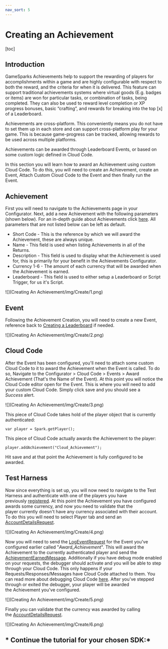 ```yaml
---
nav_sort: 5
---
```


# Creating an Achievement

[toc]

## Introduction

GameSparks Achievements help to support the rewarding of players for accomplishments within a game and are highly configurable with respect to both the reward, and the criteria for when it is delivered. This feature can support traditional achievements systems where virtual goods (E.g. badges or items) are won for particular tasks, or combination of tasks, being completed. They can also be used to reward level completion or XP progress bonuses, basic “crafting”, and rewards for breaking into the top [x] of a Leaderboard.

Achievements are cross-platform. This conveniently means you do not have to set them up in each store and can support cross-platform play for your game. This is because game-progress can be tracked, allowing rewards to be used across multiple platforms.

Achievements can be awarded through Leaderboard Events, or based on some custom logic defined in Cloud Code.

In this section you will learn how to award an Achievement using custom Cloud Code. To do this, you will need to create an Achievement, create an Event, Attach Custom Cloud Code to the Event and then finally run the Event.

## Achievement

First you will need to navigate to the Achievements page in your Configurator. Next, add a new Achievement with the following parameters (shown below). For an in-depth guide about Achievements click [here](/developer-portal/achievements). All parameters that are not listed below can be left as default.

  * Short Code - This is the reference by which we will award the Achievement, these are always unique.
  * Name - This field is used when listing Achievements in all of the Returns.
  * Description - This field is used to display what the Achievement is used for, this is primarily for your benefit in the Achievements Configurator.
  * Currency 1-6 - The amount of each currency that will be awarded when the Achievement is earned.
  * Leaderboard - This field is used to either setup a Leaderboard or Script Trigger, for us it's Script.

![](Creating An Achievement/img/Create/1.png)

## Event

Following the Achievement Creation, you will need to create a new Event, reference back to [Creating a Leaderboard](/uncategorized/creating-a-leaderboard) if needed.

![](Creating An Achievement/img/Create/2.png)

## Cloud Code

After the Event has been configured, you'll need to attach some custom Cloud Code to it to award the Achievement when the Event is called. To do so, Navigate to the Configurator > Cloud Code > Events > Award Achievement (That's the Name of the Event). At this point you will notice the Cloud Code editor open for the Event. This is where you will need to add your custom Cloud Code. Simply click save and you should see a *Success* alert.

![](Creating An Achievement/img/Create/3.png)

This piece of Cloud Code takes hold of the player object that is currently authenticated:


    var player = Spark.getPlayer();

This piece of Cloud Code actually awards the Achievement to the player:


    player.addAchievement("Cloud_Achievement");

Hit save and at that point the Achievement is fully configured to be awarded.

## Test Harness

Now since everything is set up, you will now need to navigate to the Test Harness and authenticate with one of the players you have previously [registered](/uncategorized/using-authentication). At this point the Achievement you have configured awards some currency, and now you need to validate that the player currently doesn't have any currency associated with their account. To do this you will need to select Player tab and send an [AccountDetailsRequest](https://docs.gamesparks.net/documentation/request-api/player-request-api/accountdetailsrequest).

![](Creating An Achievement/img/Create/4.png)

Now you will need to send the [LogEventRequest](/documentation/request-api/player-request-api/logeventrequest) for the Event you've configured earlier called "*Award_Achievement*". This will award the Achievement to the currently authenticated player and send the [AchievementEarnedMessage](https://docs.gamesparks.net/documentation/message-api/player-message-api/achievementearnedmessage). Additionally if you have debug mode enabled on your requests, the debugger should activate and you will be able to step through your Cloud Code. This only happens if your Requests/Responses/Messages have Cloud Code attached to them. You can read more about debugging Cloud Code [here](https://docs.gamesparks.net/documentation/gamesparks-debugger). After you've stepped through or exited the debugger, your player will be awarded the Achievement you've configured.

![](Creating An Achievement/img/Create/5.png)

Finally you can validate that the currency was awarded by calling the [AccountDetailsRequest](/documentation/request-api/player-request-api/accountdetailsrequest).

![](Creating An Achievement/img/Create/6.png)
   

## * Continue the tutorial for your chosen SDK:*

